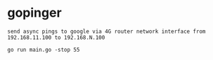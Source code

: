 # gopinger

```send async pings to google via 4G router network interface from 192.168.11.100 to 192.168.N.100```
``` example of use : 
go run main.go -stop 55
